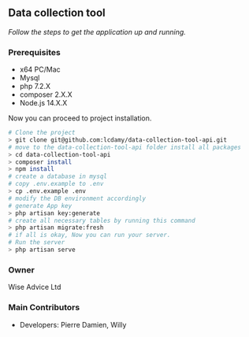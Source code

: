 ## Data collection tool ##
*Follow the steps to get the application up and running.*

### Prerequisites ###
* x64 PC/Mac
* Mysql
* php 7.2.X
* composer 2.X.X
* Node.js 14.X.X

Now you can proceed to project installation.
```bash
# Clone the project
> git clone git@github.com:lcdamy/data-collection-tool-api.git
# move to the data-collection-tool-api folder install all packages
> cd data-collection-tool-api
> composer install
> npm install
# create a database in mysql 
# copy .env.example to .env
> cp .env.example .env
# modify the DB environment accordingly
# generate App key 
> php artisan key:generate
# create all necessary tables by running this command
> php artisan migrate:fresh
# if all is okay, Now you can run your server.
# Run the server
> php artisan serve
```   

### Owner ###
Wise Advice Ltd

### Main Contributors ##
* Developers: Pierre Damien, Willy

